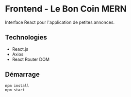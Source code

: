 # Frontend - Le Bon Coin MERN

Interface React pour l'application de petites annonces.

##  Technologies

- React.js
- Axios
- React Router DOM

##  Démarrage

```bash
npm install
npm start
